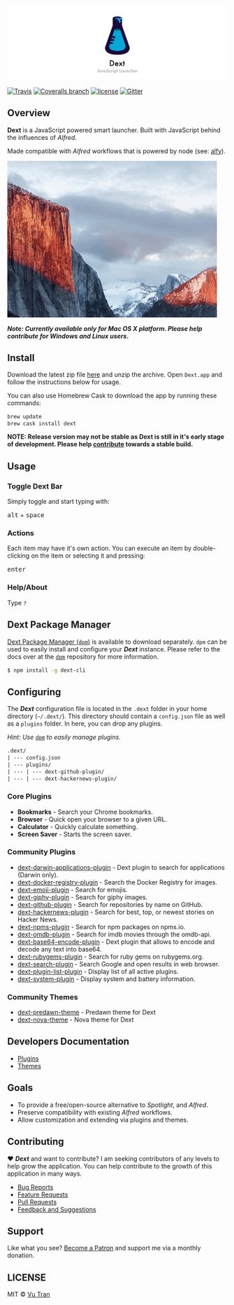 ![](./resources/banner.png?raw=true)

[![Travis](https://img.shields.io/travis/vutran/dext/develop.svg?maxAge=2592000&style=flat-square)](https://travis-ci.org/vutran/dext) [![Coveralls branch](https://img.shields.io/coveralls/vutran/dext/develop.svg?maxAge=2592000&style=flat-square)](https://coveralls.io/github/vutran/dext) [![license](https://img.shields.io/github/license/vutran/dext.svg?maxAge=2592000&style=flat-square)](LICENSE) [![Gitter](https://img.shields.io/gitter/room/nwjs/nw.js.svg?style=flat-square)](https://gitter.im/dext-app/Lobby)

## Overview

**Dext** is a JavaScript powered smart launcher. Built with JavaScript behind the influences of _Alfred_.

Made compatible with _Alfred_ workflows that is powered by node (see: [alfy](https://github.com/sindresorhus/alfy)).

![](screenshot.gif?raw=true)

**_Note: Currently available only for Mac OS X platform. Please help contribute for Windows and Linux users._**

## Install

Download the latest zip file [here](https://github.com/vutran/dext/releases/) and unzip the archive. Open `Dext.app` and follow the instructions below for usage.

You can also use Homebrew Cask to download the app by running these commands:

```
brew update
brew cask install dext
```

**NOTE: Release version may not be stable as Dext is still in it's early stage of development. Please help [contribute](CONTRIBUTING.md) towards a stable build.**

## Usage

### Toggle Dext Bar

Simply toggle and start typing with:

<kbd>alt</kbd> + <kbd>space</kbd>

### Actions

Each item may have it's own action. You can execute an item by double-clicking on the item or selecting it and pressing:

<kbd>enter</kbd>

### Help/About

Type `?`

## Dext Package Manager

[Dext Package Manager (`dpm`)](https://github.com/vutran/dext-cli) is available to download separately. `dpm` can be used to easily install and configure your **_Dext_** instance. Please refer to the docs over at the [`dpm`](https://github.com/vutran/dext-cli) repository for more information.

```bash
$ npm install -g dext-cli
```

## Configuring

The **_Dext_** configuration file is located in the `.dext` folder in your home directory (`~/.dext/`). This directory should contain a `config.json` file as well as a `plugins` folder. In here, you can drop any plugins.

_Hint: Use [`dpm`](https://github.com/vutran/dext-cli) to easily manage plugins._

```
.dext/
| --- config.json
| --- plugins/
| --- | --- dext-github-plugin/
| --- | --- dext-hackernews-plugin/
```

### Core Plugins

* **Bookmarks** - Search your Chrome bookmarks.
* **Browser** - Quick open your browser to a given URL.
* **Calculator** - Quickly calculate something.
* **Screen Saver** - Starts the screen saver.

### Community Plugins

* [dext-darwin-applications-plugin](https://github.com/vutran/dext-darwin-applications-plugin) - Dext plugin to search for applications (Darwin only).
* [dext-docker-registry-plugin](https://github.com/vutran/dext-docker-registry-plugin) - Search the Docker Registry for images.
* [dext-emoji-plugin](https://github.com/vutran/dext-emoji-plugin) - Search for emojis.
* [dext-giphy-plugin](https://github.com/adnasa/dext-giphy-plugin) - Search for giphy images.
* [dext-github-plugin](https://github.com/vutran/dext-github-plugin) - Search for repositories by name on GitHub.
* [dext-hackernews-plugin](https://github.com/vutran/dext-hackernews-plugin) - Search for best, top, or newest stories on Hacker News.
* [dext-npms-plugin](https://github.com/hypebeast/dext-npms-plugin) - Search for npm packages on npms.io.
* [dext-omdb-plugin](https://github.com/adnasa/dext-omdb-plugin) - Search for imdb movies through the omdb-api.
* [dext-base64-encode-plugin](https://github.com/brpaz/dext-base64-encode-plugin) - Dext plugin that allows to encode and decode any text into base64.
* [dext-rubygems-plugin](https://github.com/akz92/dext-rubygems-plugin) - Search for ruby gems on rubygems.org.
* [dext-search-plugin](https://github.com/justinpchang/dext-search-plugin) - Search Google and open results in web browser.
* [dext-plugin-list-plugin](https://github.com/justinpchang/dext-plugin-list-plugin) - Display list of all active plugins.
* [dext-system-plugin](https://github.com/justinpchang/dext-system-plugin) - Display system and battery information.

### Community Themes

* [dext-predawn-theme](https://github.com/adnasa/dext-predawn-theme) - Predawn theme for Dext
* [dext-nova-theme](https://github.com/vutran/dext-nova-theme) - Nova theme for Dext

## Developers Documentation

* [Plugins](docs/PLUGINS.md)
* [Themes](docs/THEMES.md)

## Goals

* To provide a free/open-source alternative to _Spotlight_, and _Alfred_.
* Preserve compatibility with existing _Alfred_ workflows.
* Allow customization and extending via plugins and themes.

## Contributing

♥ **_Dext_** and want to contribute? I am seeking contributors of any levels to help grow the application. You can help contribute to the growth of this application in many ways.

* [Bug Reports](CONTRIBUTING.md#bug-reports)
* [Feature Requests](CONTRIBUTING.md#feature-requests)
* [Pull Requests](CONTRIBUTING.md#pull-requests)
* [Feedback and Suggestions](CONTRIBUTING.md#feedback-and-suggestions)

## Support

Like what you see? [Become a Patron](https://www.patreon.com/vutran) and support me via a monthly donation.

## LICENSE

MIT © [Vu Tran](https://github.com/vutran/)
